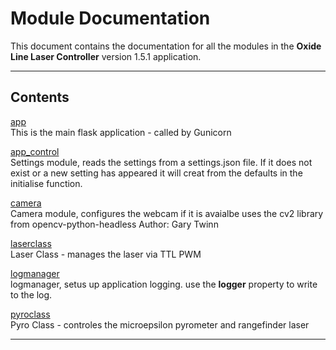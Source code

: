 # Module Documentation


This document contains the documentation for all the modules in the **Oxide Line Laser Controller** version 1.5.1 application.

---

## Contents


[app](./app.md)  
This is the main flask application - called by Gunicorn

[app_control](./app_control.md)  
Settings module, reads the settings from a settings.json file. If it does not exist or a new setting
has appeared it will creat from the defaults in the initialise function.

[camera](./camera.md)  
Camera module, configures the webcam if it is avaialbe uses the
cv2 library from opencv-python-headless
Author: Gary Twinn

[laserclass](./laserclass.md)  
Laser Class - manages the laser via  TTL PWM

[logmanager](./logmanager.md)  
logmanager, setus up application logging. use the **logger** property to
write to the log.

[pyroclass](./pyroclass.md)  
Pyro Class - controles the microepsilon pyrometer and rangefinder laser


---

